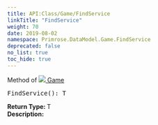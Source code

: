 ```yaml
---
title: API:Class/Game/FindService
linkTitle: "FindService"
weight: 70
date: 2019-08-02
namespace: Primrose.DataModel.Game.FindService
deprecated: false
no_list: true
toc_hide: true
---
```

Method of <a href="/docs/api-reference/Class/Game"><img src="/icons/silk/primrose.png"/>&nbsp;Game</a>
<pre class="method-declaration">
FindService(): <span class="type">T</span></pre>
<b>Return Type: </b>
<span class="type">T</span>
<br/>
<b>Description: </b>